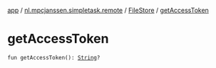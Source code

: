 [app](../../index.md) / [nl.mpcjanssen.simpletask.remote](../index.md) / [FileStore](index.md) / [getAccessToken](.)

# getAccessToken

`fun getAccessToken(): `[`String`](https://kotlinlang.org/api/latest/jvm/stdlib/kotlin/-string/index.html)`?`